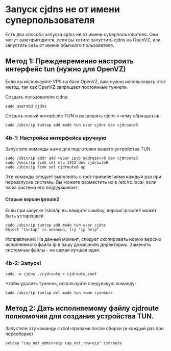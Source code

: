 Запуск cjdns не от имени суперпользователя
==========================================

Есть два способа запуска cjdns не от имени суперпользователя. Они могут вам пригодится, если вы хотите запустить cjdns на OpenVZ,
или запустить сеть от имени обычного пользователя.

Метод 1: Преждевременно настроить интерфейс tun (нужно для OpenVZ)
---------------------------------------------------------------------

Если вы используйте VPS на базе OpenVZ, вам нужно использовать этот метод,
так как OpenVZ запрещает постоянные туннели.

Создать пользователя cjdns:

    sudo useradd cjdns

Создать новый интерфейс TUN и разрешить cjdns к нему обращаться:

    sudo /sbin/ip tuntap add mode tun user cjdns dev cjdroute0


### 4b-1: Настройка интерфейса вручную

Запустите команды ниже для подготовки вашего устройства TUN.

    sudo /sbin/ip addr add <your ipv6 address>/8 dev cjdroute0
    sudo /sbin/ip link set mtu 1312 dev cjdroute0
    sudo /sbin/ip link set cjdroute0 up

Эти команды следует выполнять с root-привилегиями каждый раз при перезапуске системы.
Вы можете разместить их в /etc/rc.local, если ваша система его поддерживает.

#### Старые версии iproute2

Если при запуске /sbin/ip вы ввидите ошибку, версия iproute2 может быть устаревшей.

    sudo /sbin/ip tuntap add mode tun user cjdns
    Object "tuntap" is unknown, try "ip help".

Исправление: На данный момент, следует скопировать новую
версию исполняемого файла ip в вашу домашнюю директорию.
Заменять системные файлы - не самая лучшая идея.

### 4b-2: Запуск!

    sudo -u cjdns ./cjdroute < cjdroute.conf

Чтобы удалить туннель, используйте следующую команду:

    sudo /sbin/ip tuntap del mode tun <имя туннеля>

Метод 2: Дать исполняемому файлу cjdroute полномочия для создания устройства TUN.
---------------------------------------------------------------------------------

Запустите эту команду с root-правами после сборки (и каждый раз при пересборке)

    setcap "cap_net_admin+eip cap_net_raw+eip" cjdroute

